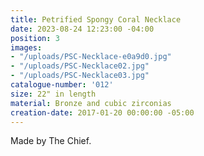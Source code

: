 ```yaml
---
title: Petrified Spongy Coral Necklace
date: 2023-08-24 12:23:00 -04:00
position: 3
images:
- "/uploads/PSC-Necklace-e0a9d0.jpg"
- "/uploads/PSC-Necklace02.jpg"
- "/uploads/PSC-Necklace03.jpg"
catalogue-number: '012'
size: 22" in length
material: Bronze and cubic zirconias
creation-date: 2017-01-20 00:00:00 -05:00
---
```


Made by The Chief. 